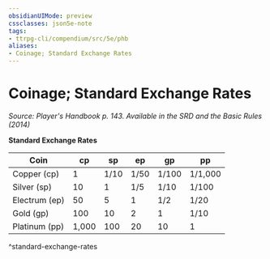```yaml
---
obsidianUIMode: preview
cssclasses: json5e-note
tags:
- ttrpg-cli/compendium/src/5e/phb
aliases:
- Coinage; Standard Exchange Rates
---
```

# Coinage; Standard Exchange Rates
*Source: Player's Handbook p. 143. Available in the <span title='Systems Reference Document (5.1)'>SRD</span> and the Basic Rules (2014)* 

**Standard Exchange Rates**

| Coin | cp | sp | ep | gp | pp |
|------|----|----|----|----|----|
| Copper (cp) | 1 | 1/10 | 1/50 | 1/100 | 1/1,000 |
| Silver (sp) | 10 | 1 | 1/5 | 1/10 | 1/100 |
| Electrum (ep) | 50 | 5 | 1 | 1/2 | 1/20 |
| Gold (gp) | 100 | 10 | 2 | 1 | 1/10 |
| Platinum (pp) | 1,000 | 100 | 20 | 10 | 1 |
^standard-exchange-rates
